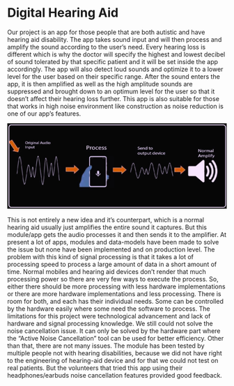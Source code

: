 # Digital Hearing Aid
Our project is an app for those people that are both autistic and have hearing aid disability. The app takes sound input and will then process and amplify the sound according to the user’s need. Every hearing loss is different which is why the doctor will specify the highest and lowest decibel of sound tolerated by that specific patient and it will be set inside the app accordingly. The app will also detect loud sounds and optimize it to a lower level for the user based on their specific range. After the sound enters the app, it is then amplified as well as the high amplitude sounds are suppressed and brought down to an optimum level for the user so that it doesn’t affect their hearing loss further. This app is also suitable for those that works in high noise environment like construction as noise reduction is one of our app’s features.

![Alt](./map.jpg)

This is not entirely a new idea and it’s counterpart, which is a normal hearing aid usually just amplifies the entire sound it captures. But this module/app gets the audio processes it and then sends it to the amplifier. At present a lot of apps, modules and data-models have been made to solve the issue but none have been implemented and on production level. The problem with this kind of signal processing is that it takes a lot of processing speed to process a large amount of data in a short amount of time. Normal mobiles and hearing aid devices don’t render that much processing power so there are very few ways to execute the process. So, either there should be more processing with less hardware implementations or there are more hardware implementations and less processing. There is room for both, and each has their individual needs. Some can be controlled by the hardware easily where some need the software to process. The limitations for this project were technological advancement and lack of hardware and signal processing knowledge. We still could not solve the noise cancellation issue. It can only be solved by the hardware part where the “Active Noise Cancellation” tool can be used for better efficiency. Other than that, there are not many issues. The module has been tested by multiple people not with hearing disabilities, because we did not have right to the engineering of hearing-aid device and for that we could not test on real patients. But the volunteers that tried this app using their headphones/earbuds noise cancellation features provided good feedback.
